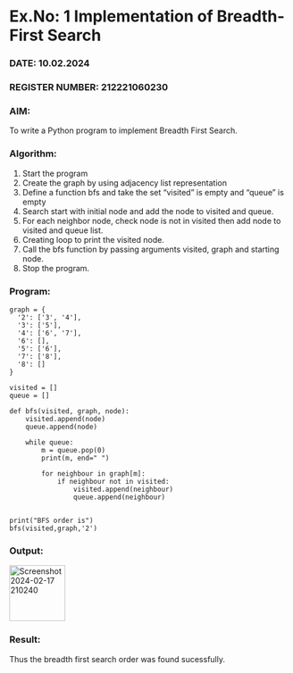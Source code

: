 # Ex.No: 1  Implementation of Breadth-First Search 
### DATE: 10.02.2024                                                                           
### REGISTER NUMBER: 212221060230
### AIM: 
To write a Python program to implement Breadth First Search. 
### Algorithm:
1. Start the program
2. Create the graph by using adjacency list representation
3. Define a function bfs and take the set “visited” is empty and “queue” is empty
4. Search start with initial node and add the node to visited and queue.
5. For each neighbor node, check node is not in visited then add node to visited and queue list.
6.  Creating loop to print the visited node.
7.   Call the bfs function by passing arguments visited, graph and starting node.
8.   Stop the program.




### Program:
```
graph = {
  '2': ['3', '4'],
  '3': ['5'],
  '4': ['6', '7'],
  '6': [],
  '5': ['6'],
  '7': ['8'],
  '8': []
}

visited = []  
queue = []    

def bfs(visited, graph, node): 
    visited.append(node)
    queue.append(node)

    while queue:  
        m = queue.pop(0)
        print(m, end=" ")

        for neighbour in graph[m]:
            if neighbour not in visited:
                visited.append(neighbour)
                queue.append(neighbour)


print("BFS order is")
bfs(visited,graph,'2')
```











### Output:

<img width="100" alt="Screenshot 2024-02-17 210240" src="https://github.com/Immanuel0208/AI_Lab_2023-24/assets/123659657/2c8e4952-5c62-436a-bd71-bfbbaeddf8cd">


### Result:
Thus the breadth first search order was found sucessfully.
